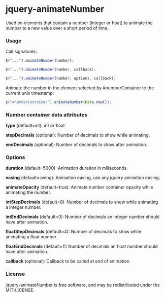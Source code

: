 jquery-animateNumber
====================

Used on elements that contain a number (integer or float) to
animate the number to a new value over a short period of time.

### Usage

Call signatures:

```javascript
$("...").animateNumber(number);

$("...").animateNumber(number, callback);

$("...").animateNumber(number, options, callback);
```

Animate the number in the element selected by #numberContainer to the
current unix timestamp:

```javascript
$("#numberContainer").animateNumber(Date.now());
```

### Number container data attributes

**type** (default=int): int or float

**stepDecimals** (optional): Number of decimals to show while animating.

**endDecimals** (optional): Number of decimals to show after animation.

### Options
**duration** (default=5000): Animation duration in miliseconds.

**easing** (default=swing): Animation easing, use any jquery animation easing.

**animateOpacity** (default=true): Animate number container opacity while animating the number.

**intStepDecimals** (default=0): Number of decimals to show while animating a integer number.

**intEndDecimals** (default=0): Number of decimals an integer number should have after animation.

**floatStepDecimals** (default=4): Number of decimals to show while animating a float number.

**floatEndDecimals** (default=1): Number of decimals an float number should have after animation.

**callback** (optional): Callback to be called at end of animation.

### License
jquery-animateNumber is free software, and may be redistributed under the MIT-LICENSE.